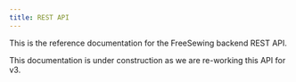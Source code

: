 ```yaml
---
title: REST API
---
```


This is the reference documentation for the FreeSewing backend REST API.

<Fixme>
This documentation is under construction as we are re-working this API for v3.
</Fixme>

<ReadMore />

